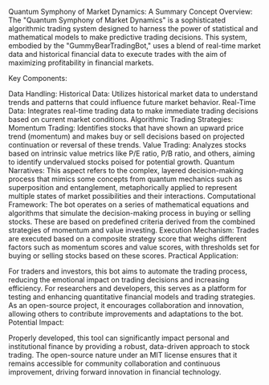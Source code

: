 Quantum Symphony of Market Dynamics: A Summary
Concept Overview:
The "Quantum Symphony of Market Dynamics" is a sophisticated algorithmic trading system designed to harness the power of statistical and mathematical models to make predictive trading decisions. This system, embodied by the "GummyBearTradingBot," uses a blend of real-time market data and historical financial data to execute trades with the aim of maximizing profitability in financial markets.

Key Components:

Data Handling:
Historical Data: Utilizes historical market data to understand trends and patterns that could influence future market behavior.
Real-Time Data: Integrates real-time trading data to make immediate trading decisions based on current market conditions.
Algorithmic Trading Strategies:
Momentum Trading: Identifies stocks that have shown an upward price trend (momentum) and makes buy or sell decisions based on projected continuation or reversal of these trends.
Value Trading: Analyzes stocks based on intrinsic value metrics like P/E ratio, P/B ratio, and others, aiming to identify undervalued stocks poised for potential growth.
Quantum Narratives:
This aspect refers to the complex, layered decision-making process that mimics some concepts from quantum mechanics such as superposition and entanglement, metaphorically applied to represent multiple states of market possibilities and their interactions.
Computational Framework:
The bot operates on a series of mathematical equations and algorithms that simulate the decision-making process in buying or selling stocks. These are based on predefined criteria derived from the combined strategies of momentum and value investing.
Execution Mechanism:
Trades are executed based on a composite strategy score that weighs different factors such as momentum scores and value scores, with thresholds set for buying or selling stocks based on these scores.
Practical Application:

For traders and investors, this bot aims to automate the trading process, reducing the emotional impact on trading decisions and increasing efficiency.
For researchers and developers, this serves as a platform for testing and enhancing quantitative financial models and trading strategies.
As an open-source project, it encourages collaboration and innovation, allowing others to contribute improvements and adaptations to the bot.
Potential Impact:

Properly developed, this tool can significantly impact personal and institutional finance by providing a robust, data-driven approach to stock trading.
The open-source nature under an MIT license ensures that it remains accessible for community collaboration and continuous improvement, driving forward innovation in financial technology.

